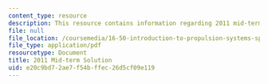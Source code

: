 ```yaml
---
content_type: resource
description: This resource contains information regarding 2011 mid-term solution.
file: null
file_location: /coursemedia/16-50-introduction-to-propulsion-systems-spring-2012/e20c9bd72ae7f54bffec26d5cf09e119_MIT16_50S12_mid_sol.pdf
file_type: application/pdf
resourcetype: Document
title: 2011 Mid-term Solution
uid: e20c9bd7-2ae7-f54b-ffec-26d5cf09e119
---
```

